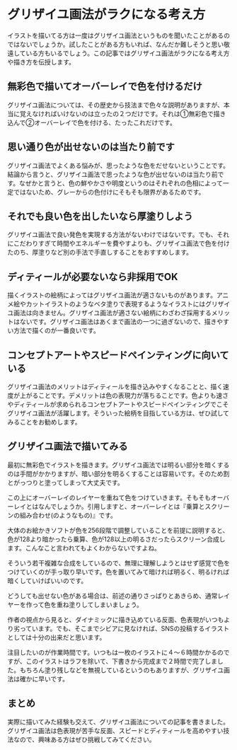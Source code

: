 # グリザイユ画法がラクになる考え方

イラストを描いてる方は一度はグリザイユ画法というものを聞いたことがあるのではないでしょうか。試したことがある方もいれば、なんだか難しそうと思い敬遠している方もいるでしょう。この記事ではグリザイユ画法がラクになる考え方や描き方を伝授します。

## 無彩色で描いてオーバーレイで色を付けるだけ

グリザイユ画法については、その歴史から技法まで色々な説明がありますが、本当に覚えなければいけないのは立ったの２つだけです。それは①無彩色で描き込んで②オーバーレイで色を付ける、たったこれだけです。

## 思い通り色が出せないのは当たり前です

グリザイユ画法でよくある悩みが、思ったような色をだせないということです。結論から言うと、グリザイユ画法で思ったような色が出せないのは当たり前です。なぜかと言うと、色の鮮やかさや明度というのはそれぞれの色相によって一定ではないため、グレーからの色付けにそもそも限界があるためです。

## それでも良い色を出したいなら厚塗りしよう

グリザイユ画法で良い発色を実現する方法がないわけではないです。でも、それにこだわりすぎて時間やエネルギーを費やすよりも、グリザイユ画法で色を付けたのち、厚塗りなど別の手法で手直しすることをおすすめします。

## ディティールが必要ないなら非採用でOK

描くイラストの絵柄によってはグリザイユ画法が適さないものがあります。アニメ絵やカットイラストのようなベタ塗りで表現するようなイラストにはグリザイユ画法は向きません。グリザイユ画法が適さない絵柄にわざわざ採用するメリットはないです。グリザイユ画法はあくまで画法の一つに過ぎないので、描きやすい方法で描くのが一番良いです。

## コンセプトアートやスピードペインティングに向いている

グリザイユ画法のメリットはディティールを描き込みやすくなることと、描く速度が上がることです。デメリットは色の表現力が落ちることです。色よりも速さやディティールが求められるコンセプトアートやスピードペインティングでこそグリザイユ画法が活躍します。そういった絵柄を目指している方は、ぜひ試してみることをお勧めします。

## グリザイユ画法で描いてみる

最初に無彩色でイラストを描きます。グリザイユ画法では明るい部分を暗くするのは手間がかかりますが、暗い部分を明るくすることは容易いです。そのため割とがっつりと塗ってしまって大丈夫です。

この上にオーバーレイのレイヤーを重ねて色をつけていきます。そもそもオーバーレイとはなんでしょうか。引用しますと、オーバーレイとは『乗算とスクリーンの組み合わせ(のようなもの)』です。

大体のお絵かきソフトが色を256段階で調整していることを前提に説明すると、色が128より暗かったら乗算、色が128以上の明るさだったらスクリーン合成します。こんなこと言われてもよくわからないですよね。

そういう若干複雑な合成をしているので、無理に理解しようとはせず感覚で色をつけていくのが手っ取り早いです。色を置いてみて暗ければ明るく、明るければ暗くしていけばいいのです。

どうしても出せない色がある場合は、前述の通りさっぱりとあきらめ、通常レイヤーを作って色を重ね塗りしてしまいましょう。

作者の視点から見ると、ダイナミックに描き込めている反面、色表現がいつもより劣っています。でも、そこまでシビアに見なければ、SNSの投稿するイラストとしては十分の出来だと思います。

注目したいのが作業時間です。いつもは一枚のイラストに４〜６時間かかるのですが、このイラストはラフを除いて、下書きから完成まで２時間で完了しました。もちろん塗り残しなどを無視しているというのもありますが、グリザイユ画法は確かに早いです。

## まとめ

実際に描いてみた経験も交えて、グリザイユ画法についての記事を書きました。グリザイユ画法は色表現が苦手な反面、スピードとディティールを高めやすい技法なので、興味ある方はぜひ挑戦してみてください。